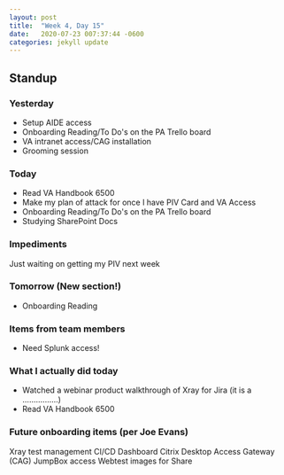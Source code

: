 ```yaml
---
layout: post
title:  "Week 4, Day 15"
date:   2020-07-23 007:37:44 -0600
categories: jekyll update
---
```


## Standup

### Yesterday
* Setup AIDE access
* Onboarding Reading/To Do's on the PA Trello board
* VA intranet access/CAG installation
* Grooming session

### Today
* Read VA Handbook 6500
* Make my plan of attack for once I have PIV Card and VA Access
* Onboarding Reading/To Do's on the PA Trello board
* Studying SharePoint Docs

### Impediments
Just waiting on getting my PIV next week

### Tomorrow (New section!)
* Onboarding Reading

### Items from team members
* Need Splunk access! 

### What I actually did today
* Watched a webinar product walkthrough of Xray for Jira (it is a ................)
* Read VA Handbook 6500

### Future onboarding items (per Joe Evans)
Xray test management
CI/CD Dashboard
Citrix Desktop Access Gateway (CAG)
JumpBox access
Webtest images for Share

